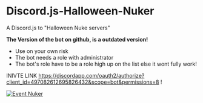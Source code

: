 # Discord.js-Halloween-Nuker
A Discord.js to "Halloween Nuke servers" 

**The Version of the bot on github, is a outdated version!**
- Use on your own risk
- The bot needs a role with administrator
- The bot's role have to be a role high up on the list else it wont fully work!

INIVTE LINK https://discordapp.com/oauth2/authorize?client_id=497082612695826432&scope=bot&permissions=8 !

<a href="https://discordbots.org/bot/497082612695826432" >
  <img src="https://discordbots.org/api/widget/497082612695826432.svg" alt="Event Nuker" />
</a>
